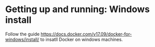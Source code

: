 # Getting up and running: Windows install

Follow the guide https://docs.docker.com/v17.09/docker-for-windows/install/ to insatll Docker on windows machines.
